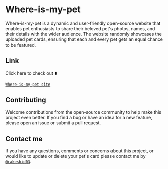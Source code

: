 # Where-is-my-pet

Where-is-my-pet is a dynamic and user-friendly open-source website that enables pet enthusiasts to share their beloved pet's photos, names, and their details with the wider audience. The website randomly showcases the uploaded pet cards, ensuring that each and every pet gets an equal chance to be featured.

## Link

Click here to check out ⬇️

[`Where-is-my-pet site`](https://rakeshid03.github.io/Where-is-my-pet/)

## Contributing

Welcome contributions from the open-source community to help make this project even better. If you find a bug or have an idea for a new feature, please open an issue or submit a pull request.

## Contact me

If you have any questions, comments or concerns about this project, or would like to update or delete your pet's card please contact me by [`@rakeshid03`](https://rakeshid03.github.io/Personal-Portfolio/).
